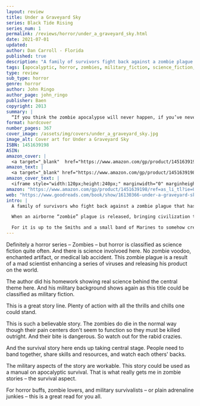 ```yaml
---
layout: review
title: Under a Graveyard Sky
series: Black Tide Rising
series_num: 1
permalink: /reviews/horror/under_a_graveyard_sky.html
date: 2021-07-01
updated: 
author: Dan Carroll - Florida
published: true
description: "A family of survivors fight back against a zombie plague that has brought down civilization. NEW SF/HORROR SERIES FROM NEW YORK TIMES BEST SELLING AUTHOR!"
tags: [apocalyptic, horror, zombies, military_fiction, science_fiction, john_ringo]
type: review
sub_type: horror
genre: horror
author: John Ringo
author_page: john_ringo
publisher: Baen
copyright: 2013
summary: |
  “If you think the zombie apocalypse will never happen, if you’ve never been afraid of zombies, you may change your mind after reading *Under a Graveyard Sky*... Events build slowly in the book at the outset, but you can’t stop reading because it’s like watching a train wreck in slow motion: inexorable and horrible. And the zombie apocalypse in these pages is so fascinating that you can’t stop flipping pages to see what happens next.”—*Bookhound*  
format: hardcover
number_pages: 367
cover_image: /assets/img/covers/under_a_graveyard_sky.jpg
image_alt: Cover art for Under a Graveyard Sky
ISBN: 1451639198
ASIN: 
amazon_cover: |
  <a target="_blank"  href="https://www.amazon.com/gp/product/1451639198/ref=as_li_tl?ie=UTF8&camp=1789&creative=9325&creativeASIN=1451639198&linkCode=as2&tag=floridan21-20&linkId=5053775a81648d8218ebea9788924688"><img border="0" src="//ws-na.amazon-adsystem.com/widgets/q?_encoding=UTF8&MarketPlace=US&ASIN=1451639198&ServiceVersion=20070822&ID=AsinImage&WS=1&Format=_SL250_&tag=floridan21-20" ></a>
amazon_text: |
  <a target="_blank" href="https://www.amazon.com/gp/product/1451639198/ref=as_li_tl?ie=UTF8&camp=1789&creative=9325&creativeASIN=1451639198&linkCode=as2&tag=floridan21-20&linkId=f285b7017d2f9cceb87558dfbed93eae">Under a Graveyard Sky (1)</a>
amazon_cover_text: |
  <iframe style="width:120px;height:240px;" marginwidth="0" marginheight="0" scrolling="no" frameborder="0" src="//ws-na.amazon-adsystem.com/widgets/q?ServiceVersion=20070822&OneJS=1&Operation=GetAdHtml&MarketPlace=US&source=ac&ref=tf_til&ad_type=product_link&tracking_id=floridan21-20&marketplace=amazon&amp;region=US&placement=1451639198&asins=1451639198&linkId=0187eaab9b2251b6f8fe1e4aba704db9&show_border=false&link_opens_in_new_window=false&price_color=333333&title_color=0066c0&bg_color=ffffff"></iframe>
amazon: "https://www.amazon.com/gp/product/1451639198/ref=as_li_tl?ie=UTF8&tag=floridan21-20&camp=1789&creative=9325&linkCode=as2&creativeASIN=1451639198&linkId=c43104443ab3dd3b737afdc5adea9c8a"
web: "https://www.goodreads.com/book/show/16130366-under-a-graveyard-sky"
intro: |
  A family of survivors who fight back against a zombie plague that has brought down civilization. Zombies are real. And we made them. Are you prepared for the zombie apocalypse? The Smith family is – with the help of a few Marines.

  When an airborne “zombie” plague is released, bringing civilization to a grinding halt, the Smith family – Steven, Stacey, Sophia and Faith – take to the Atlantic to avoid the chaos. The plan is to find a safe haven from the anarchy of infected humanity. What they discover, instead, is a sea composed of the tears of survivors and a passion for bringing hope.

  For it is up to the Smiths and a small band of Marines to somehow create the refuge that survivors seek in a world of darkness and terror. Now with every continent a holocaust and every ship an abattoir, life is lived beneath a graveyard sky.
---
```


Definitely a horror series – Zombies – but horror is classified as science fiction quite often. And there is science involvoed here. No zombie voodoo, enchanted artifact, or medical lab accident. This zombie plague is a result of a mad scientist enhancing a series of viruses and releasing his product on the world.

The author did his homework showing real science behind the central theme here. And his military background shows again as this title could be classified as military fiction.

This is a great story line. Plenty of action with all the thrills and chills one could stand.

This is such a believable story. The zombies do die in the normal way though their pain centers don't seem to function so they must be killed outright. And their bite is dangerous. So watch out for the rabid crazies.

And the survival story here ends up taking central stage. People need to band together, share skills and resources, and watch each others' backs.

The military aspects of the story are workable. This story could be used as a manual on apocalyptic survival. That is what really gets me in zombie stories – the survival aspect.

For horror buffs, zombie lovers, and military survivalists – or plain adrenaline junkies – this is a great read for you all.
